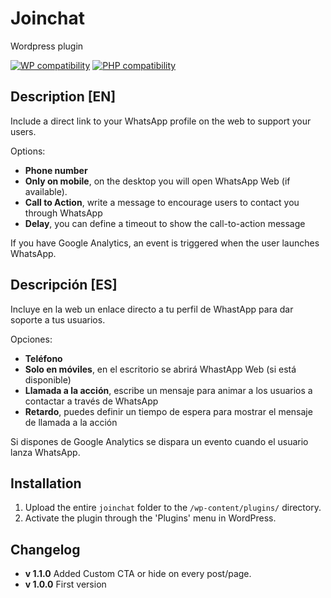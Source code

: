 
# Joinchat
Wordpress plugin

[![WP compatibility](https://plugintests.com/plugins/wporg/creame-whatsapp-me/wp-badge.svg)](https://plugintests.com/plugins/wporg/creame-whatsapp-me/latest)
[![PHP compatibility](https://plugintests.com/plugins/wporg/creame-whatsapp-me/php-badge.svg)](https://plugintests.com/plugins/wporg/creame-whatsapp-me/latest)

## Description [EN]
Include a direct link to your WhatsApp profile on the web to support your users.

Options:
 - **Phone number**
 - **Only on mobile**, on the desktop you will open WhatsApp Web (if available).
 - **Call to Action**,  write a message to encourage users to contact you through WhatsApp
 - **Delay**, you can define a timeout to show the call-to-action message

If you have Google Analytics, an event is triggered when the user launches WhatsApp.

## Descripción [ES]
Incluye en la web un enlace directo a tu perfil de WhastApp para dar soporte a tus usuarios.

Opciones:

 - **Teléfono**
 - **Solo en móviles**, en el escritorio se abrirá WhastApp Web (si está disponible)
 - **Llamada a la acción**, escribe un mensaje para animar a los usuarios a contactar a través de WhatsApp
 - **Retardo**, puedes definir un tiempo de espera para mostrar el mensaje de llamada a la acción

Si dispones de Google Analytics se dispara un evento cuando el usuario lanza WhatsApp.

## Installation

1. Upload the entire `joinchat` folder to the `/wp-content/plugins/` directory.
2. Activate the plugin through the 'Plugins' menu in WordPress.

## Changelog

- **v 1.1.0** Added Custom CTA or hide on every post/page.
- **v 1.0.0** First version
